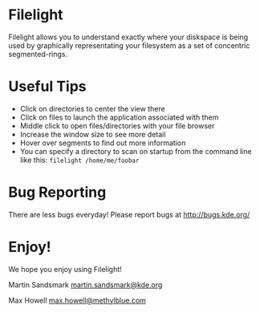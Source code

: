 # Filelight

Filelight allows you to understand exactly where your diskspace is being used by
graphically representating your filesystem as a set of concentric
segmented-rings.

# Useful Tips

- Click on directories to center the view there
- Click on files to launch the application associated with them
- Middle click to open files/directories with your file browser
- Increase the window size to see more detail
- Hover over segments to find out more information
- You can specify a directory to scan on startup from the command line like this: `filelight /home/me/foobar`

# Bug Reporting

There are less bugs everyday! Please report bugs at http://bugs.kde.org/

# Enjoy!

We hope you enjoy using Filelight!

Martin Sandsmark <martin.sandsmark@kde.org>

Max Howell <max.howell@methylblue.com>
